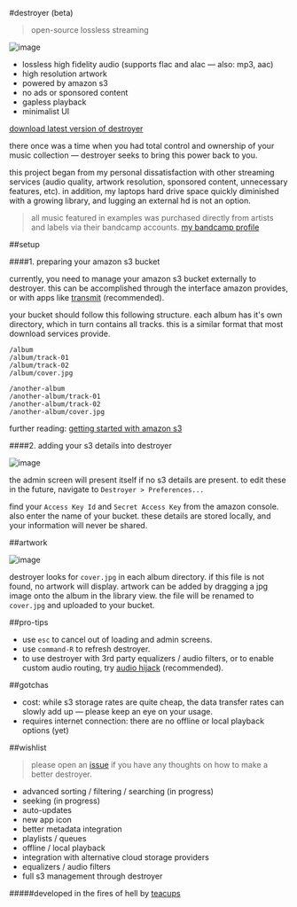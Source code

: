 #destroyer (beta)

> open-source lossless streaming

![image](https://dl.dropboxusercontent.com/u/49075567/destroyer.gif)

* lossless high fidelity audio (supports flac and alac — also: mp3, aac)
* high resolution artwork
* powered by amazon s3
* no ads or sponsored content
* gapless playback
* minimalist UI

[download latest version of destroyer](https://github.com/mashaal/destroyer/releases)

there once was a time when you had total control and ownership of your music collection — destroyer seeks to bring this power back to you.

this project began from my personal dissatisfaction with other streaming services (audio quality, artwork resolution, sponsored content, unnecessary features, etc). in addition, my laptops hard drive space quickly diminished with a growing library, and lugging an external hd is not an option.

> all music featured in examples was purchased directly from artists and labels via their bandcamp accounts. [my bandcamp profile](https://bandcamp.com/ultradracula)

##setup

####1. preparing your amazon s3 bucket

currently, you need to manage your amazon s3 bucket externally to destroyer. this can be accomplished through the interface amazon provides, or with apps like [transmit](https://www.panic.com/transmit/) (recommended).

your bucket should follow this following structure. each album has it's own directory, which in turn contains all tracks. this is a similar format that most download services provide.

```
/album
/album/track-01
/album/track-02
/album/cover.jpg

/another-album
/another-album/track-01
/another-album/track-02
/another-album/cover.jpg

```
further reading: [getting started with amazon s3](https://aws.amazon.com/s3/getting-started/)

####2. adding your s3 details into destroyer

![image](https://dl.dropboxusercontent.com/u/49075567/destroyer-admin.gif)

the admin screen will present itself if no s3 details are present. to edit these in the future, navigate to `Destroyer > Preferences...`

find your `Access Key Id` and `Secret Access Key` from the amazon console. also enter the name of your bucket. these details are stored locally, and your information will never be shared.

##artwork

![image](https://dl.dropboxusercontent.com/u/49075567/destroyer-cover.gif)

destroyer looks for `cover.jpg` in each album directory. if this file is not found, no artwork will display. artwork can be added by dragging a jpg image onto the album in the library view. the file will be renamed to `cover.jpg` and uploaded to your bucket.

##pro-tips

* use `esc` to cancel out of loading and admin screens.
* use `command-R` to refresh destroyer.
* to use destroyer with 3rd party equalizers / audio filters, or to enable custom audio routing, try [audio hijack](http://www.rogueamoeba.com/audiohijack/) (recommended).

##gotchas

* cost: while s3 storage rates are quite cheap, the data transfer rates can slowly add up — please keep an eye on your usage.
* requires internet connection: there are no offline or local playback options (yet)


##wishlist

> please open an [issue](https://github.com/mashaal/destroyer/issues) if you have any thoughts on how to make a better destroyer.

* advanced sorting / filtering / searching (in progress)
* seeking (in progress)
* auto-updates
* new app icon
* better metadata integration
* playlists / queues
* offline / local playback
* integration with alternative cloud storage providers
* equalizers / audio filters
* full s3 management through destroyer

#####developed in the fires of hell by [teacups](http://teacups.io)
